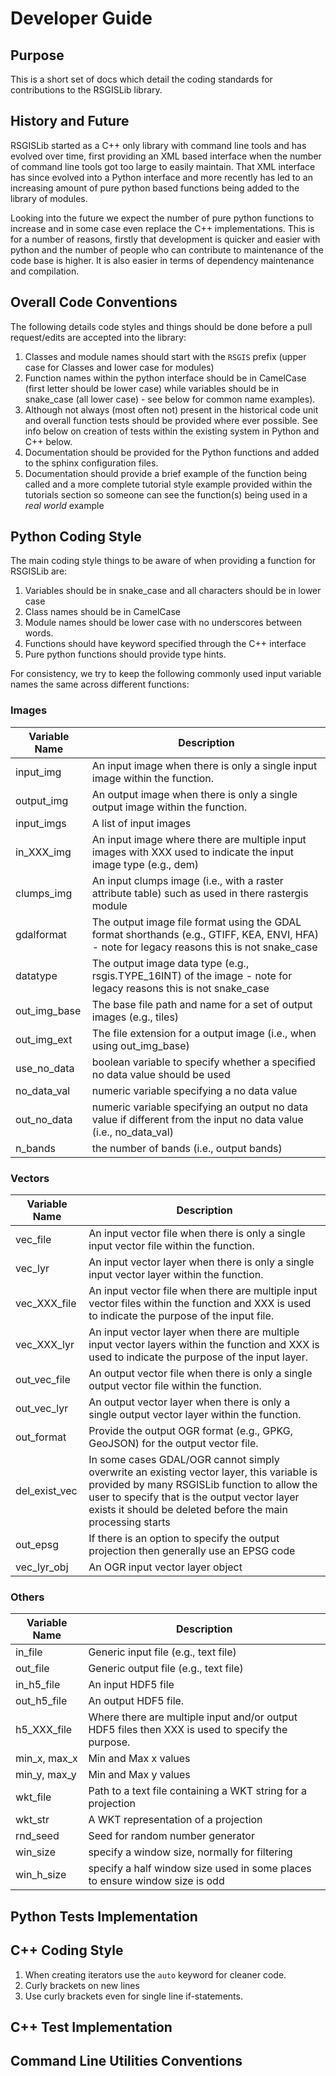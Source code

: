 # Developer Guide

## Purpose
This is a short set of docs which detail the coding standards for contributions to the RSGISLib library.

## History and Future
RSGISLib started as a C++ only library with command line tools and has evolved over time, 
first providing an XML based interface when the number of command line tools got too large 
to easily maintain. That XML interface has since evolved into a Python interface and more
recently has led to an increasing amount of pure python based functions being added to the 
library of modules. 

Looking into the future we expect the number of pure python functions to increase and in 
some case even replace the C++ implementations. This is for a number of reasons, firstly
that development is quicker and easier with python and the number of people who can contribute
to maintenance of the code base is higher. It is also easier in terms of dependency maintenance
and compilation.

## Overall Code Conventions

The following details code styles and things should be done before a pull request/edits 
are accepted into the library:

1. Classes and module names should start with the `RSGIS` prefix (upper case for Classes 
   and lower case for modules)
2. Function names within the python interface should be in CamelCase (first letter should be 
   lower case) while variables should be in snake_case (all lower case) - see below for common 
   name examples).
3. Although not always (most often not) present in the historical code unit and overall 
   function tests should be provided where ever possible. See info below on creation of 
   tests within the existing system in Python and C++ below.
4. Documentation should be provided for the Python functions and added to the sphinx configuration files.
5. Documentation should provide a brief example of the function being called and a more complete tutorial 
   style example provided within the tutorials section so someone can see the function(s) being used in a
   *real world* example


## Python Coding Style

The main coding style things to be aware of when providing a function for RSGISLib are:

1. Variables should be in snake_case and all characters should be in lower case
2. Class names should be in CamelCase
3. Module names should be lower case with no underscores between words.
4. Functions should have keyword specified through the C++ interface
5. Pure python functions should provide type hints.

For consistency, we try to keep the following commonly used input variable names the same across different
functions:

### Images

| Variable Name | Description |
| ----------- | ----------- |
| input_img | An input image when there is only a single input image within the function. |
| output_img | An output image when there is only a single output image within the function. |
| input_imgs | A list of input images |
| in_XXX_img | An input image where there are multiple input images with XXX used to indicate the input image type (e.g., dem) |
| clumps_img | An input clumps image (i.e., with a raster attribute table) such as used in there rastergis module|
| gdalformat | The output image file format using the GDAL format shorthands (e.g., GTIFF, KEA, ENVI, HFA) - note for legacy reasons this is not snake_case|
| datatype | The output image data type (e.g., rsgis.TYPE_16INT) of the image - note for legacy reasons this is not snake_case|
| out_img_base | The base file path and name for a set of output images (e.g., tiles) |
| out_img_ext | The file extension for a output image (i.e., when using out_img_base) |
| use_no_data | boolean variable to specify whether a specified no data value should be used |
| no_data_val | numeric variable specifying a no data value |
| out_no_data | numeric variable specifying an output no data value if different from the input no data value (i.e., no_data_val) |
| n_bands | the number of bands (i.e., output bands)

### Vectors

| Variable Name | Description |
| ----------- | ----------- |
| vec_file | An input vector file when there is only a single input vector file within the function. |
| vec_lyr | An input vector layer when there is only a single input vector layer within the function. |
| vec_XXX_file | An input vector file when there are multiple input vector files within the function and XXX is used to indicate the purpose of the input file. |
| vec_XXX_lyr | An input vector layer when there are multiple input vector layers within the function and XXX is used to indicate the purpose of the input layer. |
| out_vec_file | An output vector file when there is only a single output vector file within the function. |
| out_vec_lyr | An output vector layer when there is only a single output vector layer within the function. |
| out_format | Provide the output OGR format (e.g., GPKG, GeoJSON) for the output vector file. |
| del_exist_vec | In some cases GDAL/OGR cannot simply overwrite an existing vector layer, this variable is provided by many RSGISLib function to allow the user to specify that is the output vector layer exists it should be deleted before the main processing starts| 
| out_epsg | If there is an option to specify the output projection then generally use an EPSG code |
| vec_lyr_obj | An OGR input vector layer object |

### Others
| Variable Name | Description |
| ----------- | ----------- |
| in_file | Generic input file (e.g., text file) |
| out_file | Generic output file (e.g., text file) |
| in_h5_file | An input HDF5 file |
| out_h5_file | An output HDF5 file. |
| h5_XXX_file | Where there are multiple input and/or output HDF5 files then XXX is used to specify the purpose. |
| min_x, max_x | Min and Max x values |
| min_y, max_y | Min and Max y values |
| wkt_file | Path to a text file containing a WKT string for a projection |
| wkt_str | A WKT representation of a projection |
| rnd_seed | Seed for random number generator |
| win_size | specify a window size, normally for filtering |
| win_h_size | specify a half window size used in some places to ensure window size is odd |



## Python Tests Implementation


## C++ Coding Style

1. When creating iterators use the `auto` keyword for cleaner code.
2. Curly brackets on new lines 
3. Use curly brackets even for single line if-statements.



## C++ Test Implementation


## Command Line Utilities Conventions





